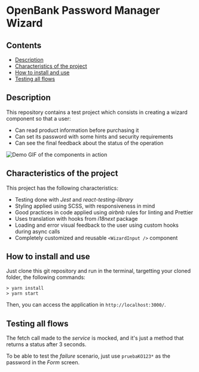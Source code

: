 # OpenBank Password Manager Wizard

## Contents

- [Description](#description)
- [Characteristics of the project](#characteristics-of-the-project)
- [How to install and use](#how-to-install-and-use)
- [Testing all flows](#testing-all-flows)

## Description

This repository contains a test project which consists in creating a wizard component so that a user:

- Can read product information before purchasing it
- Can set its password with some hints and security requirements
- Can see the final feedback about the status of the operation

![Demo GIF of the components in action](./public/demo.gif)

## Characteristics of the project

This project has the following characteristics:

- Testing done with _Jest_ and _react-testing-library_
- Styling applied using SCSS, with responsiveness in mind
- Good practices in code applied using _airbnb_ rules for linting and Prettier
- Uses translation with hooks from _i18next_ package
- Loading and error visual feedback to the user using custom hooks during async calls
- Completely customized and reusable `<WizardInput />` component

## How to install and use

Just clone this git repository and run in the terminal, targetting your cloned folder, the following commands:

```
> yarn install
> yarn start
```

Then, you can access the application in `http://localhost:3000/`.

## Testing all flows

The fetch call made to the _service_ is mocked, and it's just a method that returns a status after 3 seconds.

To be able to test the _failure_ scenario, just use `pruebaKO123*` as the password in the _Form_ screen.

